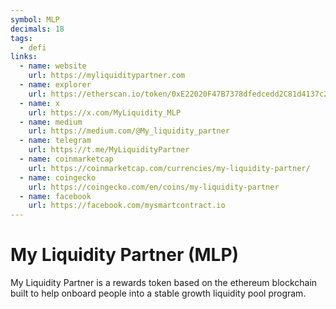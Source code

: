 ```yaml
---
symbol: MLP
decimals: 18
tags:
  - defi
links:
  - name: website
    url: https://myliquiditypartner.com
  - name: explorer
    url: https://etherscan.io/token/0xE22020F47B7378dfedcedd2C81d4137c22fE1152
  - name: x
    url: https://x.com/MyLiquidity_MLP
  - name: medium
    url: https://medium.com/@My_liquidity_partner
  - name: telegram
    url: https://t.me/MyLiquidityPartner
  - name: coinmarketcap
    url: https://coinmarketcap.com/currencies/my-liquidity-partner/
  - name: coingecko
    url: https://coingecko.com/en/coins/my-liquidity-partner
  - name: facebook
    url: https://facebook.com/mysmartcontract.io
---
```


# My Liquidity Partner (MLP)

My Liquidity Partner is a rewards token based on the ethereum blockchain built to help onboard people into a stable growth liquidity pool program.
